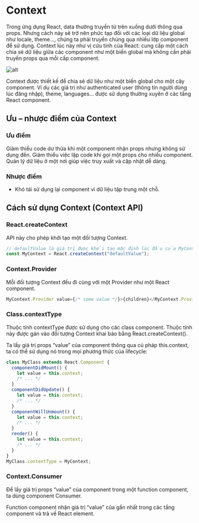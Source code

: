# Context

Trong ứng dụng React, data thường truyền từ trên xuống dưới thông qua props. Nhưng cách này sẽ trở nên phức tạp đối với các loại dữ liệu global như locale, theme…, chúng ta phải truyền chúng qua nhiều lớp component để sử dụng. Context lúc này như vị cứu tinh của React: cung cấp một cách chia sẻ dữ liệu giữa các component như một biến global mà không cần phải truyền props qua mỗi cấp component.

![alt](https://wiki.tino.org/wp-content/uploads/2021/10/context-react-idea.drawio.png)

Context được thiết kế để chia sẻ dữ liệu như một biến global cho một cây component. Ví dụ các giá trị như authenticated user (thông tin người dùng lúc đăng nhập), theme, languages… được sử dụng thường xuyên ở các tầng React component.

## Ưu – nhược điểm của Context

### Ưu điểm

Giảm thiểu code dư thừa khi một component nhận props nhưng không sử dụng đến.
Giảm thiểu việc lặp code khi gọi một props cho nhiều component.
Quản lý dữ liệu ở một nơi giúp việc truy xuất và cập nhật dễ dàng.

### Nhược điểm

- Khó tái sử dụng lại component vì dữ liệu tập trung một chỗ.

## Cách sử dụng Context (Context API)

### React.createContext

API này cho phép khởi tạo một đối tượng Context.

```js
// defaultValue là giá trị được khởi tạo mặc định lúc đầu của MyContext
const MyContext = React.createContext("defaultValue");
```

### Context.Provider

Mỗi đối tượng Context đều đi cùng với một Provider như một React component.

```js
MyContext.Provider value={/* some value */}>{children}</MyContext.Provider>
```

### Class.contextType

Thuộc tính contextType được sử dụng cho các class component. Thuộc tính này được gán vào đối tượng Context khai báo bằng React.createContext().

Ta lấy giá trị props “value” của component <Provider> thông qua cú pháp this.context, ta có thể sử dụng nó trong mọi phương thức của lifecycle:

```js
class MyClass extends React.Component {
  componentDidMount() {
    let value = this.context;
    /* ... */
  }
  componentDidUpdate() {
    let value = this.context;
    /* ... */
  }
  componentWillUnmount() {
    let value = this.context;
    /* ... */
  }
  render() {
    let value = this.context;
    /* ... */
  }
}
MyClass.contextType = MyContext;
```

### Context.Consumer

Để lấy giá trị props “value” của component <Provider> trong một function component, ta dùng component Consumer.

Function component nhận giá trị “value” của <Provider> gần nhất trong các tầng component và trả về React element.
